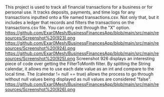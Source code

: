   This project is used to track all financial transactions for a business or for personal use. It tracks deposits, payments, and time logs for any transactions inputted onto a file named transactions.csv. Not only that, but it includes a ledger that records and filters the transactions on the transactions.csv file. You can only exit through the "X" option.
  https://github.com/Exar0Mesh/BusinessFinancesApp/blob/main/src/main/resources/Screenshot%20(923).png
  https://github.com/Exar0Mesh/BusinessFinancesApp/blob/main/src/main/resources/Screenshot%20(924).png
  https://github.com/Exar0Mesh/BusinessFinancesApp/blob/main/src/main/resources/Screenshot%20(925).png
  Screenshot 926 displays an interesting piece of code over getting the FilterToMonth filter. By splitting the String calendar, it allows me to use each date value as an int and compare to the local time. The (calendar != null == true) allows the process to go through without null values being displayed as null values are considered "false".
  https://github.com/Exar0Mesh/BusinessFinancesApp/blob/main/src/main/resources/Screenshot%20(926).png
